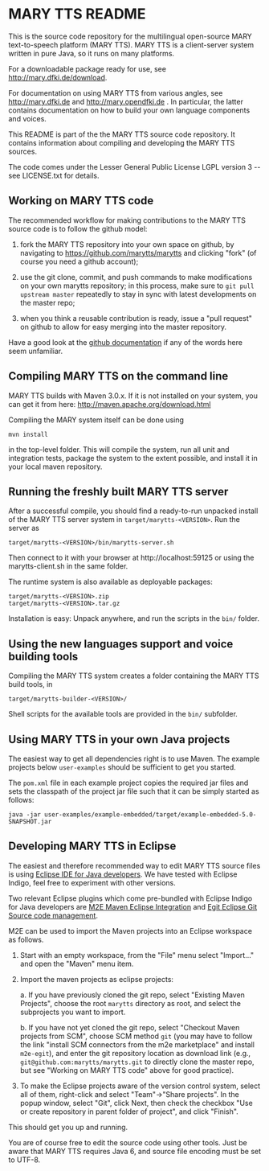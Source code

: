 MARY TTS README
===============

This is the source code repository for the multilingual open-source MARY text-to-speech platform (MARY TTS).
MARY TTS is a client-server system written in pure Java, so it runs on many platforms.

For a downloadable package ready for use, see http://mary.dfki.de/download. 

For documentation on using MARY TTS from various angles, see http://mary.dfki.de and http://mary.opendfki.de .
In particular, the latter contains documentation on how to build your own language components and voices.

This README is part of the the MARY TTS source code repository. It contains information about compiling
and developing the MARY TTS sources.

The code comes under the Lesser General Public License LGPL version 3 -- see LICENSE.txt for details. 


Working on MARY TTS code
------------------------

The recommended workflow for making contributions to the MARY TTS source code is to follow the github model:

1. fork the MARY TTS repository into your own space on github, by navigating to https://github.com/marytts/marytts
   and clicking "fork" (of course you need a github account);
   
2. use the git clone, commit, and push commands to make modifications on your own marytts repository; in this process,
   make sure to `git pull upstream master` repeatedly to stay in sync with latest developments on the master repo;

3. when you think a reusable contribution is ready, issue a "pull request" on github to allow for easy merging into
   the master repository.
   
Have a good look at the [github documentation](http://help.github.com/) if any of the words here seem unfamiliar.


Compiling MARY TTS on the command line
--------------------------------------

MARY TTS builds with Maven 3.0.x. If it is not installed
on your system, you can get it from here: http://maven.apache.org/download.html

Compiling the MARY system itself can be done using

    mvn install

in the top-level folder. This will compile the system, run all unit and integration tests, package the system to the extent possible, and install it in your local maven repository.


Running the freshly built MARY TTS server
-----------------------------------------

After a successful compile, you should find a ready-to-run unpacked install of the MARY TTS server system in `target/marytts-<VERSION>`. Run the server as 

	target/marytts-<VERSION>/bin/marytts-server.sh
	
Then connect to it with your browser at http://localhost:59125 or using the marytts-client.sh in the same folder.

The runtime system is also available as deployable packages:

    target/marytts-<VERSION>.zip
    target/marytts-<VERSION>.tar.gz

Installation is easy: Unpack anywhere, and run the scripts in the `bin/` folder.


Using the new languages support and voice building tools
--------------------------------------------------------

Compiling the MARY TTS system creates a folder containing the MARY TTS build tools, in 

    target/marytts-builder-<VERSION>/

Shell scripts for the available tools are provided in the `bin/` subfolder.  


Using MARY TTS in your own Java projects
----------------------------------------

The easiest way to get all dependencies right is to use Maven. The example projects below `user-examples` should be sufficient to get you started.

The `pom.xml` file in each example project copies the required jar files and sets the classpath of the project jar file such that it can be simply started as follows:

    java -jar user-examples/example-embedded/target/example-embedded-5.0-SNAPSHOT.jar


Developing MARY TTS in Eclipse
------------------------------

The easiest and therefore recommended way to edit MARY TTS source files is using [Eclipse IDE for Java developers](http://eclipse.org).
We have tested with Eclipse Indigo, feel free to experiment with other versions.

Two relevant Eclipse plugins which come pre-bundled with Eclipse Indigo for Java developers are [M2E Maven Eclipse Integration](http://eclipse.org/m2e/)
and [Egit Eclipse Git Source code management](http://eclipse.org/egit/).

M2E can be used to import the Maven projects into an Eclipse workspace as follows.

1. Start with an empty workspace, from the "File" menu select "Import..." and open the "Maven" menu item.

2. Import the maven projects as eclipse projects:

    a. If you have previously cloned the git repo, select "Existing Maven Projects", choose the root `marytts` directory as root, and select the subprojects you want to import.

    b. If you have not yet cloned the git repo, select "Checkout Maven projects from SCM", choose SCM method `git`
       (you may have to follow the link "install SCM connectors from the m2e marketplace" and install `m2e-egit`),
       and enter the git repository location as download link (e.g., `git@github.com:marytts/marytts.git` to directly clone the master repo, but see "Working on MARY TTS code" above for good practice).

3. To make the Eclipse projects aware of the version control system, select all of them, right-click and select "Team"->"Share projects".
   In the popup window, select "Git", click Next, then check the checkbox "Use or create repository in parent folder of project", and click "Finish".

This should get you up and running.

You are of course free to edit the source code using other tools. Just be aware that MARY TTS requires Java 6, and source file encoding must be set to UTF-8.